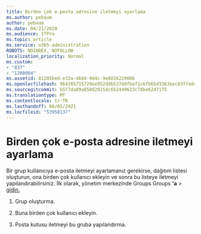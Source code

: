 ```yaml
---
title: Birden çok e-posta adresine iletmeyi ayarlama
ms.author: pebaum
author: pebaum
ms.date: 04/21/2020
ms.audience: ITPro
ms.topic: article
ms.service: o365-administration
ROBOTS: NOINDEX, NOFOLLOW
localization_priority: Normal
ms.custom:
- "837"
- "1200004"
ms.assetid: 81205bed-e32a-468d-9d4c-9e881622908b
ms.openlocfilehash: 964285715720ee852ddb537ddfbaf1c6fb6bd3363eec83ffadc881b741035cad
ms.sourcegitcommit: b5f7da89a650d2915dc652449623c78be6247175
ms.translationtype: MT
ms.contentlocale: tr-TR
ms.lasthandoff: 08/05/2021
ms.locfileid: "53958137"
---
```

# <a name="setting-up-forwarding-to-multiple-email-addresses"></a>Birden çok e-posta adresine iletmeyi ayarlama

Bir grup kullanıcıya e-posta iletmeyi ayarlamanız gerekirse, dağıtım listesi oluşturun, ona birden çok kullanıcı ekleyin ve sonra bu listeye iletmeyi yapılandırabilirsiniz. İlk olarak, yönetim merkezinde Groups Groups **'a**  >  [gidin.](https://portal.office.com/adminportal/home#/groups)
  
1. Grup oluşturma.

2. Buna birden çok kullanıcı ekleyin.

3. Posta kutusu iletmeyi bu gruba yapılandırma.
